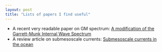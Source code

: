 ```yaml
---
layout: post
title: "Lists of papers I find useful"
---
```


<ul>
<li> A recent very readable paper on GM spectrum: <a href="https://doi.org/10.1175/1520-0485(2002)032<3166:AMOTGM>2.0.CO;2
">A modification of the Garrett-Munk Internal Wave Spectrum</a></li>
<li> A review article on submesoscale currents: <a = href="https://royalsocietypublishing.org/doi/full/10.1098/rspa.2016.0117">Submesoscale currents in the ocean</a></li>
 </ul>

